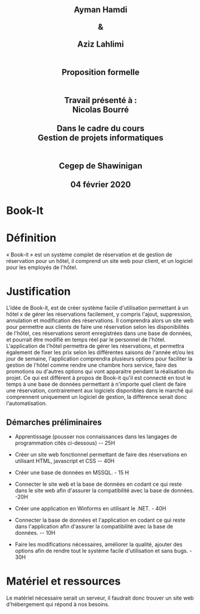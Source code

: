 
 <div  align="center">
 <h2>
Ayman Hamdi

&

Aziz Lahlimi
<br> <br><br>
Proposition formelle
<br><br><br>
Travail présenté à :
<br>
Nicolas Bourré
<br><br>
Dans le cadre du cours
<br>
Gestion de projets informatiques
<br><br><br>
Cegep de Shawinigan
<br><br>
04 février 2020
</h2>
</div>



# **Book-It** 

Définition
==========

« Book-it » est un système complet de réservation et de gestion de réservation pour un hôtel, il comprend un site web pour client, et un logiciel pour les employés de l'hôtel.

Justification
=============

L'idée de Book-it, est de créer système facile d'utilisation permettant à un hôtel x de gérer les réservations facilement, y compris l'ajout, suppression, annulation et modification des réservations. Il comprendra alors un site web pour permettre aux clients de faire une réservation selon les disponibilités de l'hôtel, ces réservations seront enregistrées dans une base de données, et pourrait être modifié en temps réel par le personnel de l'hôtel. L'application de l'hôtel permettra de gérer les réservations, et permettra également de fixer les prix selon les différentes saisons de l'année et/ou les jour de semaine, l'application comprendra plusieurs options pour faciliter la gestion de l'hôtel comme rendre une chambre hors service, faire des promotions ou d'autres options qui vont apparaitre pendant la réalisation du projet. Ce qui est différent à propos de Book-it qu'il est connecté en tout le temps à une base de données permettant à n'importe quel client de faire une réservation, contrairement aux logiciels disponibles dans le marché qui comprennent uniquement un logiciel de gestion, la différence serait donc l'automatisation.

Démarches préliminaires
-----------------------

- Apprentissage (pousser nos connaissances dans les langages de programmation cités ci-dessous) -- 25H

- Créer un site web fonctionnel permettant de faire des réservations en utilisant HTML, javascript et CSS -- 40H

- Créer une base de données en MSSQL. - 15 H

- Connecter le site web et la base de données en codant ce qui reste dans le site web afin d'assurer la compatibilité avec la base de données. -20H

- Créer une application en Winforms en utilisant le .NET. - 40H

- Connecter la base de données et l'application en codant ce qui reste dans l'application afin d'assurer la compatibilité avec la base de données. -- 10H

- Faire les modifications nécessaires, améliorer la qualité, ajouter des options afin de rendre tout le système facile d'utilisation et sans bugs. - 30H

Matériel et ressources 
=======================

Le matériel nécessaire serait un serveur, il faudrait donc trouver un site web d'hébergement qui répond à nos besoins.
